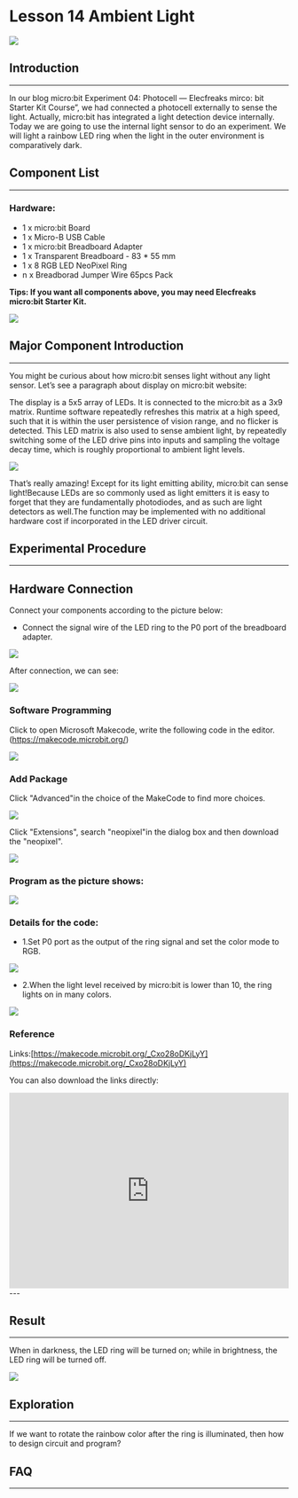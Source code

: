# Lesson 14 Ambient Light

 ![](./images/NkZTTdv.jpg) 

## Introduction

---
In our blog micro:bit Experiment 04: Photocell — Elecfreaks mirco: bit Starter Kit Course”, we had connected a photocell externally to sense the light. Actually, micro:bit has integrated a light detection device internally. Today we are going to use the internal light sensor to do an experiment. We will light a rainbow LED ring when the light in the outer environment is comparatively dark.

## Component List

---
### Hardware:

- 1 x micro:bit Board
- 1 x Micro-B USB Cable
- 1 x micro:bit Breadboard Adapter
- 1 x Transparent Breadboard - 83 * 55 mm
- 1 x 8 RGB LED NeoPixel Ring
- n x Breadborad Jumper Wire 65pcs Pack

****Tips: If you want all components above, you may need Elecfreaks micro:bit Starter Kit.****

![](./images/W4tseua.jpg)

## Major Component Introduction
---
You might be curious about how micro:bit senses light without any light sensor. Let’s see a paragraph about display on micro:bit website:

The display is a 5x5 array of LEDs. It is connected to the micro:bit as a 3x9 matrix. Runtime software repeatedly refreshes this matrix at a high speed, such that it is within the user persistence of vision range, and no flicker is detected. This LED matrix is also used to sense ambient light, by repeatedly switching some of the LED drive pins into inputs and sampling the voltage decay time, which is roughly proportional to ambient light levels.

![](./images/1JzFZG3.jpg) 

That’s really amazing! Except for its light emitting ability, micro:bit can sense light!Because LEDs are so commonly used as light emitters it is easy to forget that they are fundamentally photodiodes, and as such are light detectors as well.The function may be implemented with no additional hardware cost if incorporated in the LED driver circuit.

## Experimental Procedure
---
## Hardware Connection

Connect your components according to the picture below:

- Connect the signal wire of the LED ring to the P0 port of the breadboard adapter.

![](./images/fKgQRoW.jpg)

After connection, we can see:

![](./images/Hacl6BL.jpg)

### Software Programming

Click to open Microsoft Makecode, write the following code in the editor.(https://makecode.microbit.org/)

![](./images/JHZUvh2.png)

### Add Package

  Click "Advanced"in the choice of the MakeCode to find more choices.

![](./images/smtcNoB.png)

Click "Extensions", search "neopixel"in the dialog box and then download the "neopixel".

![](./images/umQwUC2.png)

### Program as the picture shows:

![](./images/AZCjDfR.png)

### Details for the code:
- 1.Set P0 port as the output of the ring signal and set the color mode to RGB.

![](./images/ZlZCHyZ.png)

- 2.When the light level received by micro:bit is lower than 10, the ring lights on in many colors.

![](./images/XoTAOIf.png)

### Reference
Links:[https://makecode.microbit.org/_Cxo28oDKjLyY](https://makecode.microbit.org/_Cxo28oDKjLyY)

You can also download the links directly:

<div style="position:relative;height:0;padding-bottom:70%;overflow:hidden;"><iframe style="position:absolute;top:0;left:0;width:100%;height:100%;" src="https://makecode.microbit.org/#pub:_Cxo28oDKjLyY" frameborder="0" sandbox="allow-popups allow-forms allow-scripts allow-same-origin"></iframe></div>  
---

## Result
---
When in darkness, the LED ring will be turned on; while in brightness, the LED ring will be turned off.

![](./images/F9B9ySD.gif)


## Exploration
---
If we want to rotate the rainbow color after the ring is illuminated, then how to design circuit and program? 

## FAQ
---

